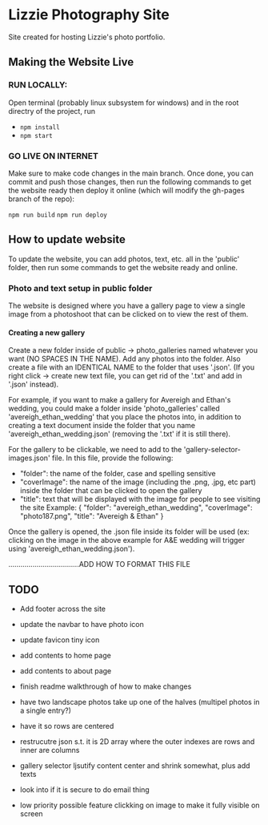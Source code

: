 # Lizzie Photography Site

Site created for hosting Lizzie's photo portfolio.  


## Making the Website Live
### RUN LOCALLY: 
Open terminal (probably linux subsystem for windows) and in the root directry of the project, run
- `npm install`
- `npm start`

### GO LIVE ON INTERNET 
Make sure to make code changes in the main branch. Once done, you can commit and push those changes, then run the following commands to get the website ready then deploy it online (which will modify the gh-pages branch of the repo):

`npm run build`
`npm run deploy`



## How to update website
To update the website, you can add photos, text, etc. all in the 'public' folder, then run some commands to get the website ready and online.

### Photo and text setup in public folder
The website is designed where you have a gallery page to view a single image from a photoshoot that can be clicked on to view the rest of them.

#### Creating a new gallery
Create a new folder inside of public -> photo_galleries named whatever you want (NO SPACES IN THE NAME). Add any photos into the folder. Also create a file with an IDENTICAL NAME to the folder that uses '.json'. (If you right click -> create new text file, you can get rid of the '.txt' and add in '.json' instead).

For example, if you want to make a gallery for Avereigh and Ethan's wedding, you could make a folder inside 'photo_galleries' called 'avereigh_ethan_wedding' that you place the photos into, in addition to creating a text document inside the folder that you name 'avereigh_ethan_wedding.json' (removing the '.txt' if it is still there).

For the gallery to be clickable, we need to add to the 'gallery-selector-images.json' file. In this file, provide the following:
- "folder": the name of the folder, case and spelling sensitive
- "coverImage": the name of the image (including the .png, .jpg, etc part) inside the folder that can be clicked to open the gallery
- "title": text that will be displayed with the image for people to see visiting the site
Example: 
{
    "folder": "avereigh_ethan_wedding",
    "coverImage": "photo187.png",
    "title": "Avereigh & Ethan"
}

Once the gallery is opened, the .json file inside its folder will be used (ex: clicking on the image in the above example for A&E wedding will trigger using 'avereigh_ethan_wedding.json').


...................................ADD HOW TO FORMAT THIS FILE


## TODO
- Add footer across the site
- update the navbar to have photo icon
- update favicon tiny icon
- add contents to home page
- add contents to about page
- finish readme walkthrough of how to make changes




- have two landscape photos take up one of the halves (multipel photos in a single entry?)
- have it so rows are centered


- restrucutre json s.t. it is 2D array where the outer indexes are rows and inner are columns
- gallery selector ljsutify content center and shrink somewhat, plus add texts

- look into if it is secure to do email thing


- low priority possible feature clickking on image to make it fully visible on screen



